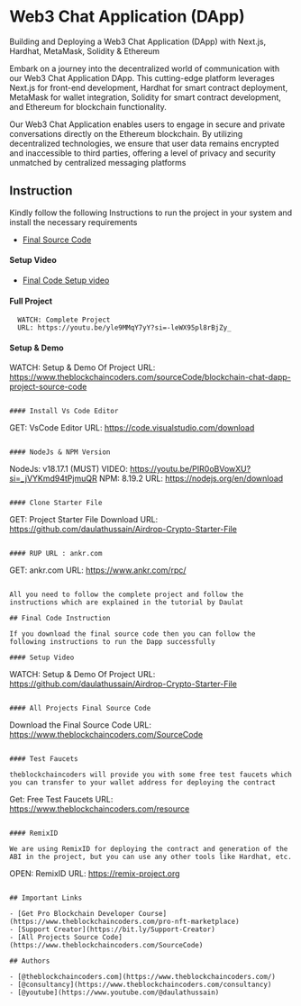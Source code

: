 # Web3 Chat Application (DApp)

Building and Deploying a Web3 Chat Application (DApp) with Next.js, Hardhat, MetaMask, Solidity & Ethereum

Embark on a journey into the decentralized world of communication with our Web3 Chat Application DApp. This cutting-edge platform leverages Next.js for front-end development, Hardhat for smart contract deployment, MetaMask for wallet integration, Solidity for smart contract development, and Ethereum for blockchain functionality.

Our Web3 Chat Application enables users to engage in secure and private conversations directly on the Ethereum blockchain. By utilizing decentralized technologies, we ensure that user data remains encrypted and inaccessible to third parties, offering a level of privacy and security unmatched by centralized messaging platforms


## Instruction

Kindly follow the following Instructions to run the project in your system and install the necessary requirements

- [Final Source Code](https://www.theblockchaincoders.com/sourceCode/blockchain-chat-dapp-project-source-code)

#### Setup Video

- [Final Code Setup video](https://youtu.be/VI2DW5Ttupg?si=-ZyXK842Gionh1Xy)

#### Full Project

```
  WATCH: Complete Project
  URL: https://youtu.be/yle9MMqY7yY?si=-leWX95pl8rBjZy_
```

#### Setup & Demo

WATCH: Setup & Demo Of Project
URL: https://www.theblockchaincoders.com/sourceCode/blockchain-chat-dapp-project-source-code

```

#### Install Vs Code Editor

```

GET: VsCode Editor
URL: https://code.visualstudio.com/download

```

#### NodeJs & NPM Version

```

NodeJs: v18.17.1 (MUST)
VIDEO: https://youtu.be/PIR0oBVowXU?si=_jVYKmd94tPjmuQR
NPM: 8.19.2
URL: https://nodejs.org/en/download

```

#### Clone Starter File

```

GET: Project Starter File Download
URL: https://github.com/daulathussain/Airdrop-Crypto-Starter-File

```

#### RUP URL : ankr.com

```

GET: ankr.com
URL: https://www.ankr.com/rpc/

```

All you need to follow the complete project and follow the instructions which are explained in the tutorial by Daulat

## Final Code Instruction

If you download the final source code then you can follow the following instructions to run the Dapp successfully

#### Setup Video

```

WATCH: Setup & Demo Of Project
URL: https://github.com/daulathussain/Airdrop-Crypto-Starter-File

```

#### All Projects Final Source Code

```

Download the Final Source Code
URL: https://www.theblockchaincoders.com/SourceCode

```

#### Test Faucets

theblockchaincoders will provide you with some free test faucets which you can transfer to your wallet address for deploying the contract

```

Get: Free Test Faucets
URL: https://www.theblockchaincoders.com/resource

```

#### RemixID

We are using RemixID for deploying the contract and generation of the ABI in the project, but you can use any other tools like Hardhat, etc.

```

OPEN: RemixID
URL: https://remix-project.org

```

## Important Links

- [Get Pro Blockchain Developer Course](https://www.theblockchaincoders.com/pro-nft-marketplace)
- [Support Creator](https://bit.ly/Support-Creator)
- [All Projects Source Code](https://www.theblockchaincoders.com/SourceCode)

## Authors

- [@theblockchaincoders.com](https://www.theblockchaincoders.com/)
- [@consultancy](https://www.theblockchaincoders.com/consultancy)
- [@youtube](https://www.youtube.com/@daulathussain)
```
